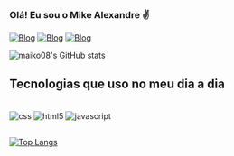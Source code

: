### Olá! Eu sou o Mike Alexandre ✌️

[![Blog](https://img.shields.io/badge/GitHub-100000?style=for-the-badge&logo=github&logoColor=white
)](https://github.com/maiko08)
[![Blog](https://img.shields.io/badge/Instagram-E4405F?style=for-the-badge&logo=instagram&logoColor=white
)](https://www.instagram.com/alexandremike08/?theme=dark)
[![Blog](https://img.shields.io/badge/LinkedIn-0077B5?style=for-the-badge&logo=linkedin&logoColor=white
)](https://www.linkedin.com/in/mike-alexandre-b78226267/)



![maiko08's GitHub stats](https://github-readme-stats.vercel.app/api?username=maiko08&show_icons=true&theme=dark)


## Tecnologias que uso no meu dia a dia 

<div style="display: inline_block"><br/>
<img align="center" alt="css" src="https://img.shields.io/badge/CSS-239120?&style=for-the-badge&logo=css3&logoColor=white"/>
<img align="center" alt="html5" src="https://img.shields.io/badge/HTML5-E34F26?style=for-the-badge&logo=html5&logoColor=white"/>
<img align="center" alt="javascript" src="https://img.shields.io/badge/JavaScript-323330?style=for-the-badge&logo=javascript&logoColor=F7DF1E"/>
</div>

##
[![Top Langs](https://github-readme-stats.vercel.app/api/top-langs/?username=maiko08&layout=compact)](https://github.com/maiko08/github-readme-stats)
